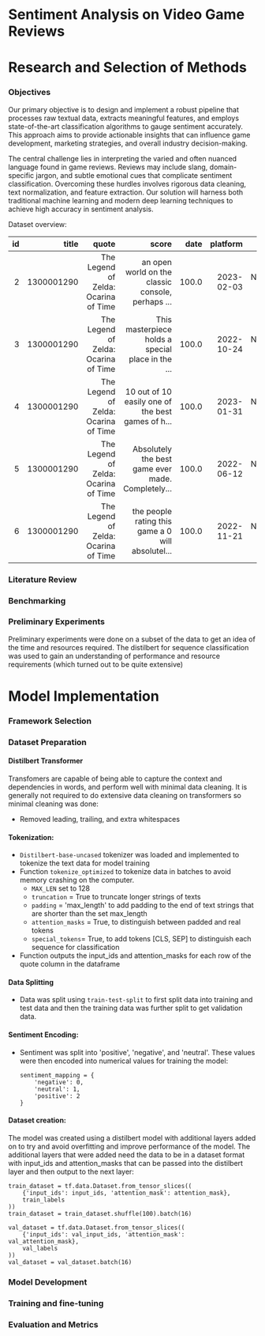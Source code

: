 # Sentiment Analysis on Video Game Reviews

# Research and Selection of Methods
### Objectives
Our primary objective is to design and implement a robust pipeline that processes raw textual data, extracts meaningful features, and employs state-of-the-art classification algorithms to gauge sentiment accurately. This approach aims to provide actionable insights that can influence game development, marketing strategies, and overall industry decision-making.

The central challenge lies in interpreting the varied and often nuanced language found in game reviews. Reviews may include slang, domain-specific jargon, and subtle emotional cues that complicate sentiment classification. Overcoming these hurdles involves rigorous data cleaning, text normalization, and feature extraction. Our solution will harness both traditional machine learning and modern deep learning techniques to achieve high accuracy in sentiment analysis.


Dataset overview:

|   id |      title |                                quote |                                             score |  date |   platform |      author | publicationName | review_type |      |
| ---: | ---------: | -----------------------------------: | ------------------------------------------------: | ----: | ---------: | ----------: | --------------: | ----------: | ---- |
|    2 | 1300001290 | The Legend of Zelda: Ocarina of Time | an open world on the classic console, perhaps ... | 100.0 | 2023-02-03 | Nintendo 64 |      aaronnmp96 |         NaN | user |
|    3 | 1300001290 | The Legend of Zelda: Ocarina of Time | This masterpiece holds a special place in the ... | 100.0 | 2022-10-24 | Nintendo 64 | AmadouIraklidis |         NaN | user |
|    4 | 1300001290 | The Legend of Zelda: Ocarina of Time | 10 out of 10 easily one of the best games of h... | 100.0 | 2023-01-31 | Nintendo 64 |          slushy |         NaN | user |
|    5 | 1300001290 | The Legend of Zelda: Ocarina of Time | Absolutely the best game ever made. Completely... | 100.0 | 2022-06-12 | Nintendo 64 |      Konnor1224 |         NaN | user |
|    6 | 1300001290 | The Legend of Zelda: Ocarina of Time | the people rating this game a 0 will absolutel... | 100.0 | 2022-11-21 | Nintendo 64 |   Pokemandeluxe |             |      |


### Literature Review
### Benchmarking

### Preliminary Experiments
Preliminary experiments were done on a subset of the data to get an idea of the time and resources required. The distilbert for sequence classification was used to gain an understanding of performance and resource requirements (which turned out to be quite extensive) 

# Model Implementation
### Framework Selection
### Dataset Preparation
#### Distilbert Transformer
Transfomers are capable of being able to capture the context and dependencies in words, and perform well with minimal data cleaning. It is generally not required to do extensive data cleaning on transformers so minimal cleaning was done:

- Removed leading, trailing, and extra whitespaces

#### Tokenization:

- `Distilbert-base-uncased` tokenizer was loaded and implemented to tokenize the text data for model training
- Function `tokenize_optimized` to tokenize data in batches to avoid memory crashing on the computer.
  - `MAX_LEN` set to 128
  - `truncation` = True to truncate longer strings of texts
  - `padding` = 'max_length' to add padding to the end of text strings that are shorter than the set max_length
  - `attention_masks` = True, to distinguish between padded and real tokens
  - `special_tokens`= True, to add tokens [CLS, SEP] to distinguish each sequence for classification
- Function outputs the input_ids and attention_masks for each row of the quote column in the dataframe

#### Data Splitting

- Data was split using `train-test-split` to first split data into training and test data and then the training data was further split to get validation data.

#### Sentiment Encoding:

- Sentiment was split into 'positive', 'negative', and 'neutral'. These values were then encoded into numerical values for training the model:

  ```
  sentiment_mapping = {
      'negative': 0,
      'neutral': 1,
      'positive': 2
  }
  ```



#### Dataset creation:

The model was created using a distilbert model with additional layers added on to try and avoid overfitting and improve performance of the model. The additional layers that were added need the data to be in a dataset format with input_ids and attention_masks that can be passed into the distilbert layer and then output to the next layer:

```
train_dataset = tf.data.Dataset.from_tensor_slices((
    {'input_ids': input_ids, 'attention_mask': attention_mask},
    train_labels
))
train_dataset = train_dataset.shuffle(100).batch(16)
```

```
val_dataset = tf.data.Dataset.from_tensor_slices((
    {'input_ids': val_input_ids, 'attention_mask': val_attention_mask},
    val_labels
))
val_dataset = val_dataset.batch(16)
```


### Model Development
### Training and fine-tuning
### Evaluation and Metrics
